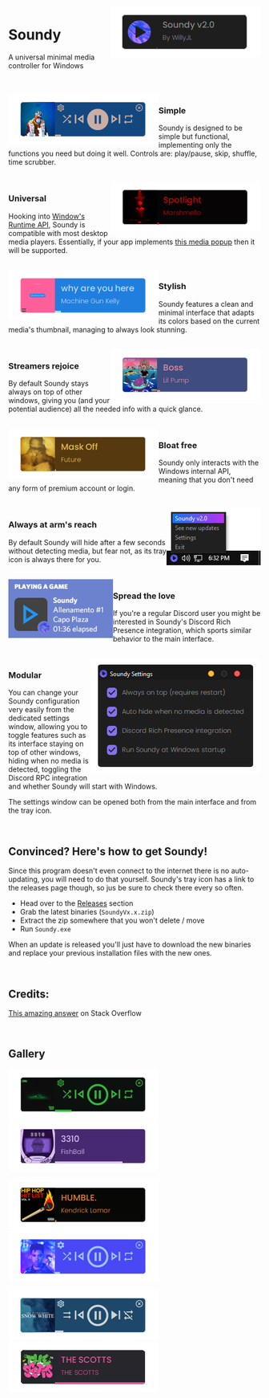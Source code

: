<img align="right" src=".github/images/Soundy.png">

# Soundy
A universal minimal media controller for Windows

<br />
<br />



<img align="left" src=".github/images/Rockstar.png">

### Simple
Soundy is designed to be simple but functional, implementing only the functions you need but doing it well. Controls are: play/pause, skip, shuffle, time scrubber.

<br />



<img align="right" src=".github/images/Spotlight.png">

### Universal
Hooking into [Window's Runtime API](https://docs.microsoft.com/en-us/uwp/api/windows.media.control.globalsystemmediatransportcontrolssession), Soundy is compatible with most desktop media players. Essentially, if your app implements [this media popup](https://i.stack.imgur.com/Wr78Q.png) then it will be supported.

<br />



<img align="left" src=".github/images/WhyAreYouHere.png">

### Stylish
Soundy features a clean and minimal interface that adapts its colors based on the current media's thumbnail, managing to always look stunning.

<br />



<img align="right" src=".github/images/Boss.png">

### Streamers rejoice
By default Soundy stays always on top of other windows, giving you (and your potential audience) all the needed info with a quick glance.

<br />



<img align="left" src=".github/images/MaskOff.png">

### Bloat free
Soundy only interacts with the Windows internal API, meaning that you don't need any form of premium account or login.

<br />



<img align="right" src=".github/images/TrayIcon.png">

### Always at arm's reach
By default Soundy will hide after a few seconds without detecting media, but fear not, as its tray icon is always there for you.

<br />



<img align="left" src=".github/images/DiscordRPC.png">

### Spread the love
If you're a regular Discord user you might be interested in Soundy's Discord Rich Presence integration, which sports similar behavior to the main interface.

<br />



<img align="right" src=".github/images/Settings.png">

### Modular
You can change your Soundy configuration very easily from the dedicated settings window, allowing you to toggle features such as its interface staying on top of other windows, hiding when no media is detected, toggling the Discord RPC integration and whether Soundy will start with Windows.

The settings window can be opened both from the main interface and from the tray icon.

<br />



## Convinced? Here's how to get Soundy!
Since this program doesn't even connect to the internet there is no auto-updating, you will need to do that yourself. Soundy's tray icon has a link to the releases page though, so jus be sure to check there every so often.

 - Head over to the [Releases](https://github.com/Willy-JL/soundy/releases) section
 - Grab the latest binaries (`SoundyVx.x.zip`)
 - Extract the zip somewhere that you won't delete / move
 - Run `Soundy.exe`

When an update is released you'll just have to download the new binaries and replace your previous installation files with the new ones.


<br />

## Credits:
[This amazing answer](https://stackoverflow.com/a/66037406) on Stack Overflow


<br />

## Gallery

![](.github/images/GTG.png)
![](.github/images/3310.png)

![](.github/images/HUMBLE.png)
![](.github/images/iSpy.png)

![](.github/images/SnowWhite.png)
![](.github/images/TheScotts.png)
